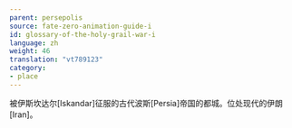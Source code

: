 ```yaml
---
parent: persepolis
source: fate-zero-animation-guide-i
id: glossary-of-the-holy-grail-war-i
language: zh
weight: 46
translation: "vt789123"
category:
- place
---
```


被伊斯坎达尔[Iskandar]征服的古代波斯[Persia]帝国的都城。位处现代的伊朗[Iran]。
